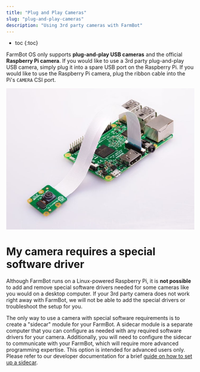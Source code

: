 ```yaml
---
title: "Plug and Play Cameras"
slug: "plug-and-play-cameras"
description: "Using 3rd party cameras with FarmBot"
---
```


* toc
{:toc}

FarmBot OS only supports **plug-and-play USB cameras** and the official **Raspberry Pi camera**. If you would like to use a 3rd party plug-and-play USB camera, simply plug it into a spare USB port on the Raspberry Pi. If you would like to use the Raspberry Pi camera, plug the ribbon cable into the Pi's `CAMERA` CSI port.

![pi camera](_images/pi_camera.jpeg)

# My camera requires a special software driver

Although FarmBot runs on a Linux-powered Raspberry Pi, it is **not possible** to add and remove special software drivers needed for some cameras like you would on a desktop computer. If your 3rd party camera does not work right away with FarmBot, we will not be able to add the special drivers or troubleshoot the setup for you.

The only way to use a camera with special software requirements is to create a "sidecar" module for your FarmBot. A sidecar module is a separate computer that you can configure as needed with any required software drivers for your camera. Additionally, you will need to configure the sidecar to communicate with your FarmBot, which will require more advanced programming expertise. This option is intended for advanced users only. Please refer to our developer documentation for a brief [guide on how to set up a sidecar](https://developer.farm.bot/docs/sidecar-hardware).
